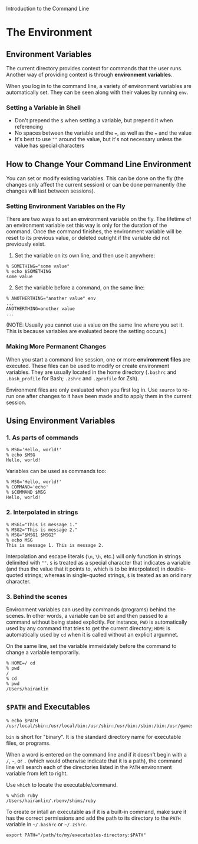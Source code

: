 Introduction to the Command Line

# The Environment

## Environment Variables
The current directory provides context for commands that the user runs. Another way of providing context is through **environment variables**.

When you log in to the command line, a variety of environment variables are automatically set. They can be seen along with their values by running `env`.

### Setting a Variable in Shell
- Don't prepend the `$` when setting a variable, but prepend it when referencing
- No spaces between the variable and the `=`, as well as the `=` and the value
- It's best to use `""` around the value, but it's not necessary unless the value has special characters

## How to Change Your Command Line Environment
You can set or modify existing variables. This can be done on the fly (the changes only affect the current session) or can be done permanently (the changes will last between sessions).

### Setting Environment Variables on the Fly
There are two ways to set an environment variable on the fly. The lifetime of an environment variable set this way is only for the duration of the command. Once the command finishes, the environment variable will be reset to its previous value, or deleted outright if the variable did not previously exist.

1. Set the variable on its own line, and then use it anywhere:
```shell
% SOMETHING="some value"
% echo $SOMETHING
some value
```
2. Set the variable before a command, on the same line:
```shell
% ANOTHERTHING="another value" env
...
ANOTHERTHING=another value
...
```
(NOTE: Usually you cannot use a value on the same line where you set it. This is because variables are evaluated beore the setting occurs.)

### Making More Permanent Changes
When you start a command line session, one or more **environment files** are executed. These files can be used to modify or create environment variables. They are usually located in the home directory (`.bashrc` and `.bash_profile` for Bash; `.zshrc` and `.zprofile` for Zsh).

Environment files are only evaluated when you first log in. Use `source` to re-run one after changes to it have been made and to apply them in the current session.

## Using Environment Variables

### 1. As parts of commands
```shell
% MSG='Hello, world!'
% echo $MSG
Hello, world!
```
Variables can be used as commands too:
```shell
% MSG='Hello, world!'
% COMMAND='echo'
% $COMMAND $MSG
Hello, world!
```

### 2. Interpolated in strings
```shell
% MSG1="This is message 1."
% MSG2="This is message 2."
% MSG="$MSG1 $MSG2"
% echo MSG
This is message 1. This is message 2.
```
Interpolation and escape literals (`\n`, `\h`, etc.) will only function in strings delimited with `""`. `$` is treated as a special character that indicates a variable (and thus the value that it points to, which is to be interpolated) in double-quoted strings; whereas in single-quoted strings, `$` is treated as an oridinary character.

### 3. Behind the scenes
Environment variables can used by commands (programs) behind the scenes. In other words, a variable can be set and then passed to a command without being stated explicitly. For instance, `PWD` is automatically used by any command that tries to get the current directory; `HOME` is automatically used by `cd` when it is called without an explicit argumnet.

On the same line, set the variable immeidately before the command to change a variable temporarily.
```shell
% HOME=/ cd
% pwd
/
% cd
% pwd
/Users/hairanlin
```

## `$PATH` and Executables
```shell
% echo $PATH
/usr/local/sbin:/usr/local/bin:/usr/sbin:/usr/bin:/sbin:/bin:/usr/games
```
`bin` is short for "binary". It is the standard directory name for executable files, or programs.

When a word is entered on the command line and if it doesn't begin with a `/`, `~`, or `.` (which would otherwise indicate that it is a path), the command line will search each of the directories listed in the `PATH` environment variable from left to right.

Use `which` to locate the executable/command.
```shell
% which ruby
/Users/hairanlin/.rbenv/shims/ruby
```

To create or intall an executable as if it is a built-in command, make sure it has the correct permissions and add the path to its directory to the `PATH` variable in `~/.bashrc` or `~/.zshrc`.
```
export PATH="/path/to/my/executables-directory:$PATH"
```
